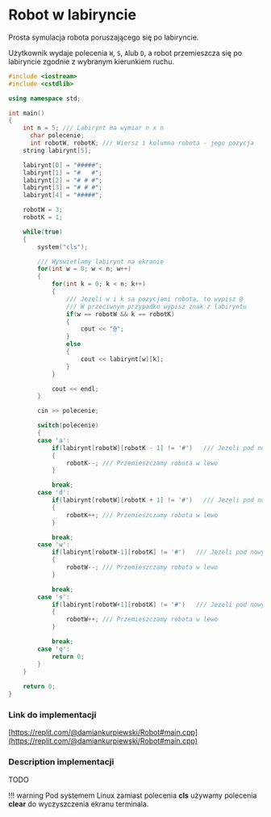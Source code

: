 # Robot w labiryncie

Prosta symulacja robota poruszającego się po labiryncie.

Użytkownik wydaje polecenia `W`, `S`, `A`lub `D`, a robot przemieszcza się po labiryncie zgodnie z wybranym kierunkiem ruchu.

```cpp
#include <iostream>
#include <cstdlib>

using namespace std;

int main()
{
    int n = 5; /// Labirynt ma wymiar n x n
	  char polecenie;
	  int robotW, robotK; /// Wiersz i kolumna robota - jego pozycja
    string labirynt[5];

    labirynt[0] = "#####";
    labirynt[1] = "#   #";
    labirynt[2] = "# # #";
    labirynt[3] = "# # #";
    labirynt[4] = "#####";

    robotW = 3;
    robotK = 1;

    while(true)
    {
        system("cls");

        /// Wyswietlamy labirynt na ekranie
        for(int w = 0; w < n; w++)
        {
            for(int k = 0; k < n; k++)
            {
                /// Jezeli w i k sa pozycjami robota, to wypisz @
                /// W przeciwnym przypadku wypisz znak z labiryntu
                if(w == robotW && k == robotK)
                {
                    cout << "@";
                }
                else
                {
                    cout << labirynt[w][k];
                }
            }

            cout << endl;
        }

        cin >> polecenie;

        switch(polecenie)
        {
        case 'a':
            if(labirynt[robotW][robotK - 1] != '#')   /// Jezeli pod nowym miejscem nie ma sciany
            {
                robotK--; /// Przemieszczamy robota w lewo
            }

            break;
        case 'd':
            if(labirynt[robotW][robotK + 1] != '#')   /// Jezeli pod nowym miejscem nie ma sciany
            {
                robotK++; /// Przemieszczamy robota w lewo
            }

            break;
        case 'w':
            if(labirynt[robotW-1][robotK] != '#')   /// Jezeli pod nowym miejscem nie ma sciany
            {
                robotW--; /// Przemieszczamy robota w lewo
            }

            break;
        case 's':
            if(labirynt[robotW+1][robotK] != '#')   /// Jezeli pod nowym miejscem nie ma sciany
            {
                robotW++; /// Przemieszczamy robota w lewo
            }

            break;
        case 'q':
            return 0;
        }
    }
	
    return 0;
}
```

### Link do implementacji

[https://replit.com/@damiankurpiewski/Robot#main.cpp](https://replit.com/@damiankurpiewski/Robot#main.cpp)

### Description implementacji

TODO

!!! warning
	 Pod systemem Linux zamiast polecenia **cls** używamy polecenia **clear** do wyczyszczenia ekranu terminala.
